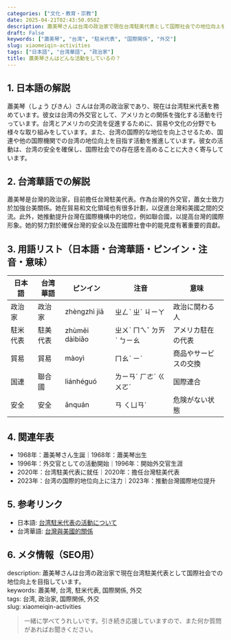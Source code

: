 ```yaml
---
categories: ["文化・教育・宗教"]
date: 2025-04-21T02:43:50.058Z
description: 蕭美琴さんは台湾の政治家で現在台湾駐美代表として国際社会での地位向上を目指しています。
draft: False
keywords: ["蕭美琴", "台湾", "駐米代表", "国際関係", "外交"]
slug: xiaomeiqin-activities
tags: ["日本語", "台湾華語", "政治家"]
title: 蕭美琴さんはどんな活動をしているの？
---
```




## 1. 日本語の解説  
蕭美琴（しょう びきん）さんは台湾の政治家であり、現在は台湾駐米代表を務めています。彼女は台湾の外交官として、アメリカとの関係を強化する活動を行っています。台湾とアメリカの交流を促進するために、貿易や文化の分野でも様々な取り組みをしています。また、台湾の国際的な地位を向上させるため、国連や他の国際機関での台湾の地位向上を目指す活動を推進しています。彼女の活動は、台湾の安全を確保し、国際社会での存在感を高めることに大きく寄与しています。

## 2. 台湾華語での解説  
蕭美琴是台灣的政治家，目前擔任台灣駐美代表。作為台灣的外交官，蕭女士致力於加強台美關係。她在貿易和文化領域也有很多計劃，以促進台灣和美國之間的交流。此外，她推動提升台灣在國際機構中的地位，例如聯合國，以提高台灣的國際形象。她的努力對於確保台灣的安全以及在國際社會中的能見度有著重要的貢獻。

## 3. 用語リスト（日本語・台湾華語・ピンイン・注音・意味）  

| 日本語         | 台湾華語         | ピンイン        | 注音        | 意味                         |
|----------------|----------------|--------------|-----------|----------------------------|
| 政治家          | 政治家          | zhèngzhì jiā | ㄓㄥˋ ㄓˋ ㄐㄧㄚ | 政治に関わる人               |
| 駐米代表      | 駐美代表      | zhùměi dàibiǎo | ㄓㄨˋ ㄇㄟˇ ㄉㄞˋ ㄅㄧㄠ | アメリカ駐在の代表         |
| 貿易              | 貿易              | màoyì         | ㄇㄠˋ ㄧˋ   | 商品やサービスの交換        |
| 国連             | 聯合國          | liánhéguó    | ㄌㄧㄢˊ ㄏㄜˊ ㄍㄨㄛˊ | 国際連合                     |
| 安全             | 安全              | ānquán       | ㄢ ㄑㄩㄢˊ | 危険がない状態              |

## 4. 関連年表  
- 1968年：蕭美琴さん生誕｜1968年：蕭美琴出生
- 1996年：外交官としての活動開始｜1996年：開始外交官生涯
- 2020年：台湾駐美代表に就任｜2020年：擔任台灣駐美代表
- 2023年：台湾の国際的地位向上に注力｜2023年：推動台灣國際地位提升

## 5. 参考リンク  
- 日本語: [台湾駐米代表の活動について](https://www.nippon.com/ja/tag/midori-rokkakuboshi/)
- 台湾華語: [台灣與美國的關係](https://www.taiwannews.com.tw/ch/news/4142042)

## 6. メタ情報（SEO用）  
description: 蕭美琴さんは台湾の政治家で現在台湾駐美代表として国際社会での地位向上を目指しています。  
keywords: 蕭美琴, 台湾, 駐米代表, 国際関係, 外交  
tags: 台湾, 政治家, 国際関係, 外交  
slug: xiaomeiqin-activities

> 一緒に学べてうれしいです。引き続き応援していますので、また何か質問があればお聞きください。